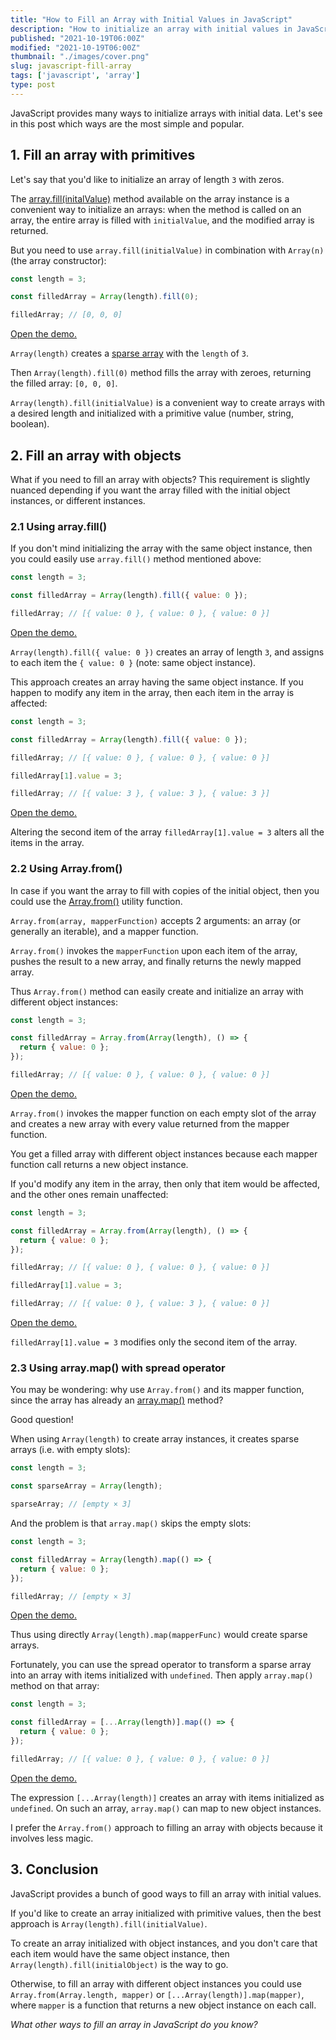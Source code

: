 ```yaml
---
title: "How to Fill an Array with Initial Values in JavaScript"
description: "How to initialize an array with initial values in JavaScript using array.fill(), Array.from(), or array.map()"
published: "2021-10-19T06:00Z"
modified: "2021-10-19T06:00Z"
thumbnail: "./images/cover.png"
slug: javascript-fill-array
tags: ['javascript', 'array']
type: post
---
```


JavaScript provides many ways to initialize arrays with initial data. Let's see in this post which ways are the most simple and popular.  

<Affiliate />

<TableOfContents />

## 1. Fill an array with primitives

Let's say that you'd like to initialize an array of length `3` with zeros. 

The [array.fill(initalValue)](https://developer.mozilla.org/en-US/docs/Web/JavaScript/Reference/Global_Objects/Array/fill) method available on the array instance is a convenient way to initialize an arrays: when the method is called on an array, the entire array is filled with `initialValue`, and the modified array is returned.  

But you need to use `array.fill(initialValue)` in combination with `Array(n)` (the array constructor):

```javascript
const length = 3;

const filledArray = Array(length).fill(0);

filledArray; // [0, 0, 0]
```

[Open the demo.](https://jsfiddle.net/dmitri_pavlutin/ntaLhkzu/)

`Array(length)` creates a [sparse array](/power-up-the-array-creation-in-javascript/#21-numeric-argument-creates-sparse-array) with the `length` of `3`.  

Then `Array(length).fill(0)` method fills the array with zeroes, returning the filled array: `[0, 0, 0]`.  

`Array(length).fill(initialValue)` is a convenient way to create arrays with a desired length and initialized with a primitive value (number, string, boolean).  

## 2. Fill an array with objects

What if you need to fill an array with objects? This requirement is slightly nuanced depending if you want the array filled with the initial object instances, or different instances.  

### 2.1 Using array.fill()

If you don't mind initializing the array with the same object instance, then you could easily use `array.fill()` method mentioned above:

```javascript
const length = 3;

const filledArray = Array(length).fill({ value: 0 });

filledArray; // [{ value: 0 }, { value: 0 }, { value: 0 }]
```

[Open the demo.](https://jsfiddle.net/dmitri_pavlutin/vx4rmkqn/)

`Array(length).fill({ value: 0 })` creates an array of length `3`, and assigns to each item the `{ value: 0 }` (note: same object instance).  

This approach creates an array having the same object instance. If you happen to modify any item in the array, then each item in the array is affected:

```javascript
const length = 3;

const filledArray = Array(length).fill({ value: 0 });

filledArray; // [{ value: 0 }, { value: 0 }, { value: 0 }]

filledArray[1].value = 3;

filledArray; // [{ value: 3 }, { value: 3 }, { value: 3 }]
```

[Open the demo.](https://jsfiddle.net/dmitri_pavlutin/t90gusyo/)

Altering the second item of the array `filledArray[1].value = 3` alters all the items in the array.  

### 2.2 Using Array.from()

In case if you want the array to fill with copies of the initial object, then you could use the [Array.from()](/operations-on-arrays-javascript/#22-arrayfrom-function) utility function.  

`Array.from(array, mapperFunction)` accepts 2 arguments: an array (or generally an iterable), and a mapper function.  

`Array.from()` invokes the `mapperFunction` upon each item of the array, pushes the result to a new array, and finally returns the newly mapped array.  

Thus `Array.from()` method can easily create and initialize an array with different object instances:

```javascript
const length = 3;

const filledArray = Array.from(Array(length), () => {
  return { value: 0 };
});

filledArray; // [{ value: 0 }, { value: 0 }, { value: 0 }]
```

[Open the demo.](https://jsfiddle.net/dmitri_pavlutin/6zaoyqk8/)

`Array.from()` invokes the mapper function on each empty slot of the array and creates a new array with every value returned from the mapper function.  

You get a filled array with different object instances because each mapper function call returns a new object instance.  

If you'd modify any item in the array, then only that item would be affected, and the other ones remain unaffected:

```javascript
const length = 3;

const filledArray = Array.from(Array(length), () => {
  return { value: 0 };
});

filledArray; // [{ value: 0 }, { value: 0 }, { value: 0 }]

filledArray[1].value = 3;

filledArray; // [{ value: 0 }, { value: 3 }, { value: 0 }]
```

[Open the demo.](https://jsfiddle.net/dmitri_pavlutin/z9g254qf/)

`filledArray[1].value = 3` modifies only the second item of the array.  

### 2.3 Using array.map() with spread operator

You may be wondering: why use `Array.from()` and its mapper function, since the array has already an [array.map()](/operations-on-arrays-javascript/#21-arraymap-method) method?  

Good question!

When using `Array(length)` to create array instances, it creates sparse arrays (i.e. with empty slots):

```javascript
const length = 3;

const sparseArray = Array(length);

sparseArray; // [empty × 3]
```

And the problem is that `array.map()` skips the empty slots:

```javascript
const length = 3;

const filledArray = Array(length).map(() => {
  return { value: 0 };
});

filledArray; // [empty × 3]
```

[Open the demo.](https://jsfiddle.net/dmitri_pavlutin/ac5xrL29/2/)

Thus using directly `Array(length).map(mapperFunc)` would create sparse arrays.  

Fortunately, you can use the spread operator to transform a sparse array into an array with items initialized with `undefined`. Then apply `array.map()` method 
on that array:

```javascript
const length = 3;

const filledArray = [...Array(length)].map(() => {
  return { value: 0 };
});

filledArray; // [{ value: 0 }, { value: 0 }, { value: 0 }]
```

[Open the demo.](https://jsfiddle.net/dmitri_pavlutin/yzhe031g/)

The expression `[...Array(length)]` creates an array with items initialized as `undefined`. On such an array, `array.map()` can map to new object instances.  

I prefer the `Array.from()` approach to filling an array with objects because it involves less magic.  

## 3. Conclusion

JavaScript provides a bunch of good ways to fill an array with initial values.  

If you'd like to create an array initialized with primitive values, then the best approach is `Array(length).fill(initialValue)`.  

To create an array initialized with object instances, and you don't care that each item would have the same object instance,
then `Array(length).fill(initialObject)` is the way to go.  

Otherwise, to fill an array with different object instances you could use `Array.from(Array.length, mapper)` or `[...Array(length)].map(mapper)`, where `mapper` is a function
that returns a new object instance on each call.  

*What other ways to fill an array in JavaScript do you know?*

